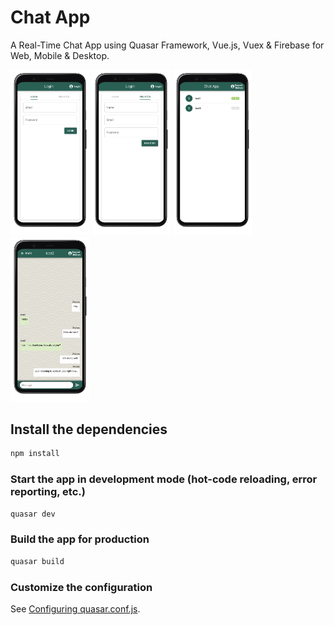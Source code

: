 # Chat App

A Real-Time Chat App using Quasar Framework, Vue.js, Vuex & Firebase for Web, Mobile & Desktop.

<p float="left">
  <img src="/screenshots/login-phn.png" width="25%" />
  <img src="/screenshots/register-phn.png" width="25%" />
  <img src="/screenshots/user-pphn.png" width="25%" /> 
  <img src="/screenshots/chat-phn.png" width="25%" />
</p>

## Install the dependencies
```bash
npm install
```

### Start the app in development mode (hot-code reloading, error reporting, etc.)
```bash
quasar dev
```


### Build the app for production
```bash
quasar build
```

### Customize the configuration
See [Configuring quasar.conf.js](https://quasar.dev/quasar-cli/quasar-conf-js).
